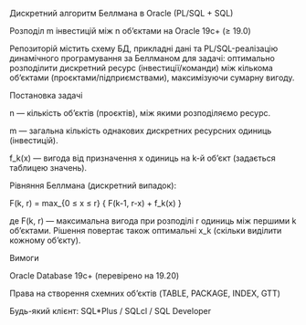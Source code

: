Дискретний алгоритм Беллмана в Oracle (PL/SQL + SQL)

Розподіл m інвестицій між n об’єктами на Oracle 19c+ (≥ 19.0)

Репозиторій містить схему БД, прикладні дані та PL/SQL-реалізацію динамічного програмування за Беллманом для задачі: оптимально розподілити дискретний ресурс (інвестиції/команди) між кількома об’єктами (проєктами/підприємствами), максимізуючи сумарну вигоду.

Постановка задачі

n — кількість об’єктів (проєктів), між якими розподіляємо ресурс.

m — загальна кількість однакових дискретних ресурсних одиниць (інвестицій).

f_k(x) — вигода від призначення x одиниць на k-й об’єкт (задається таблицею значень).

Рівняння Беллмана (дискретний випадок):

F(k, r) = max_{0 ≤ x ≤ r} { F(k-1, r-x) + f_k(x) }


де F(k, r) — максимальна вигода при розподілі r одиниць між першими k об’єктами.
Рішення повертає також оптимальні x_k (скільки виділити кожному об’єкту).

Вимоги

Oracle Database 19c+ (перевірено на 19.20)

Права на створення схемних об’єктів (TABLE, PACKAGE, INDEX, GTT)

Будь-який клієнт: SQL*Plus / SQLcl / SQL Developer